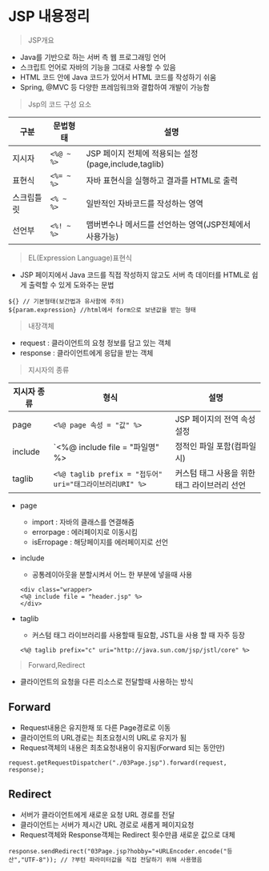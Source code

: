 # JSP 내용정리

> JSP개요
+  Java를 기반으로 하는 서버 측 웹 프로그래밍 언어
+ 스크립트 언어로 자바의 기능을 그대로 사용할 수 있음 
+ HTML 코드 안에 Java 코드가 있어서 HTML 코드를 작성하기 쉬움
+ Spring, @MVC 등 다양한 프레임워크와 결합하여 개발이 가능함

> Jsp의 코드 구성 요소

|구분|문법형태|설명|
|----|--------|----|
|지시자|`<%@ ~ %>`|JSP 페이지 전체에 적용되는 설정(page,include,taglib)|
|표현식|`<%= ~ %>`|자바 표현식을 실행하고 결과를 HTML로 출력|
|스크립틀릿|`<% ~ %>`|일반적인 자바코드를 작성하는 영역|
|선언부|`<%! ~ %>`|맴버변수나 메서드를 선언하는 영역(JSP전체에서 사용가능)|

> EL(Expression Language)표현식
+ JSP 페이지에서 Java 코드를 직접 작성하지 않고도 서버 측 데이터를 HTML로 쉽게 출력할 수 있게 도와주는 문법
```
${} // 기본형태(보간법과 유사함에 주의)
${param.expression} //html에서 form으로 보낸값을 받는 형태
```

> 내장객체
+ request : 클라이언트의 요청 정보를 담고 있는 객체
+ response : 클라이언트에게 응답을 받는 객체

> 지시자의 종류

|지시자 종류|형식|설명|
|---|---|---|
|page|`<%@ page 속성 = "값" %>`|JSP 페이지의 전역 속성 설정
|include|`<%@ include file = "파일명" %>|정적인 파일 포함(컴파일시)
|taglib|`<%@ taglib prefix = "접두어" uri="태그라이브러리URI" %>`|커스텀 태그 사용을 위한 태그 라이브러리 선언

+ page
  + import : 자바의 클래스를 연결해줌
  + errorpage : 에러페이지로 이동시킴
  + isErropage : 해당페이지를 에러페이지로 선언
+ include
  + 공통레이아웃을 분할시켜서 어느 한 부분에 넣을때 사용

  ```
  <div class="wrapper>
  <%@ include file = "header.jsp" %>
  </div>
  ```
+ taglib
  + 커스텀 태그 라이브러리를 사용할때 필요함, JSTL을 사용 할 때 자주 등장

  ```
  <%@ taglib prefix="c" uri="http://java.sun.com/jsp/jstl/core" %>
  ```
> Forward,Redirect
+ 클라이언트의 요청을 다른 리소스로 전달할때 사용하는 방식

## Forward
+ Request내용은 유지한채 또 다른 Page경로로 이동
+ 클라이언트의 URL경로는 최초요청시의 URL로 유지가 됨
+ Request객체의 내용은 최초요청내용이 유지됨(Forward 되는 동안만)

```
request.getRequestDispatcher("./03Page.jsp").forward(request, response);
```

## Redirect
+ 서버가 클라이언트에게 새로운 요청 URL 경로를 전달
+ 클라이언트는 서버가 제시간 URL 경로로 새롭게 페이지요청
+ Request객체와 Response객체는 Redirect 횟수만큼 새로운 값으로 대체

```
response.sendRedirect("03Page.jsp?hobby="+URLEncoder.encode("등산","UTF-8")); // ?부턴 파라미터값을 직접 전달하기 위해 사용했음
 ```

